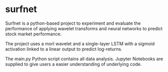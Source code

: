 # surfnet

Surfnet is a python-based project to experiment and evaluate the performance of applying wavelet transforms and neural networks to predict stock market performance.

The project uses a morl wavelet and a single-layer LSTM with a sigmoid activation linked to a linear output to predict log-returns.

The main.py Python script contains all data analysis. Jupyter Notebooks are supplied to give users a easier understanding of underlying code.
